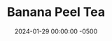 ---
layout: post
title:  "Banana Peel Tea"
date:   2024-01-29 00:00:00 -0500
categories:
- Recipes
- Drinks
permalink: /recipes/banana-tea
image: /assets/Food/Drinks/Banana Tea/tea-cover.jpg
ing: tea-ing
facts: tea-facts
Prep: 10
Rest: 
Cook: 
Source1: https://theculinarycure.com/banana-peel-sleep-tea-recipe/
Source2: 
tags: 
- boil
- simmer
- drain
- fruity
- sleep
Description: I go through a decent amount of bananas, especially overripe ones. One day it dawned on me that I'm simply throwing out all these peels, when they could probably be put to good use and help reduce waste. Just boiling a ripe banana peel in water is a great way to make a simple herbal tea.
Instructions: 
- Place the banana peel in a pot and cover it with water. Cover, and let boil for 10 minutes to soften and infuse the flavor<br><br>
- <center><img src="/assets/Food/Drinks/Banana Tea/tea-1.jpg" alt="" class="instruction-image"></center><br>

- Strain the liquid, optionally sweeten, and serve
---